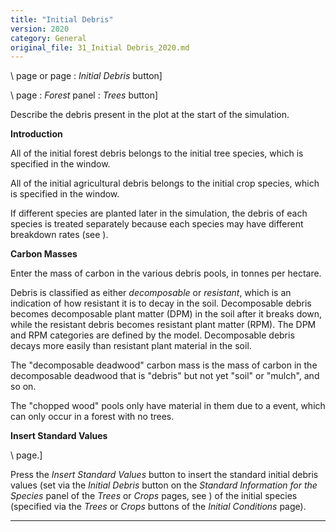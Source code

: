 ```yaml
---
title: "Initial Debris"
version: 2020
category: General
original_file: 31_Initial Debris_2020.md
---
```


\ page or  page : *Initial
Debris* button\]

\ page : *Forest*
panel : *Trees* button\]

Describe the debris present in the plot at the start of the simulation.

**Introduction**

All of the initial forest debris belongs to the initial tree species,
which is specified in the 
window.

All of the initial agricultural debris belongs to the initial crop
species, which is specified in the  window.

If different species are planted later in the simulation, the debris of
each species is treated separately because each species may have
different breakdown rates (see ).

**Carbon Masses**

Enter the mass of carbon in the various debris pools, in tonnes per
hectare.

Debris is classified as either *decomposable* or *resistant*, which is
an indication of how resistant it is to decay in the soil. Decomposable
debris becomes decomposable plant matter (DPM) in the soil after it
breaks down, while the resistant debris becomes resistant plant matter
(RPM). The DPM and RPM categories are defined by the
 model. Decomposable debris decays more easily
than resistant plant material in the soil.

The "decomposable deadwood" carbon mass is the mass of carbon in the
decomposable deadwood that is "debris" but not yet "soil" or "mulch",
and so on.

The "chopped wood" pools only have material in them due to a  event, which can only occur in a forest
with no trees.

**Insert Standard Values**

\ page.\]

Press the *Insert Standard Values* button to insert the standard initial
debris values (set via the *Initial Debris* button on the *Standard
Information for the Species* panel of the *Trees* or *Crops* pages, see
) of the
initial species (specified via the *Trees* or *Crops* buttons of the
*Initial Conditions* page).

------------------------------------------------------------------------
